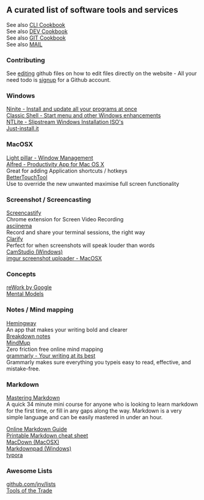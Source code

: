 ## A curated list of software tools and services 

See also [CLI Cookbook](CLI.md)  
See also [DEV Cookbook](DEV.md)  
See also [GIT Cookbook](GIT.md)  
See also [MAIL](MAIL.md)  

### Contributing

See [editing](https://help.github.com/articles/editing-files-in-another-user-s-repository/) github files on how to edit files directly on the website - All your need todo is [signup](https://help.github.com/articles/signing-up-for-a-new-github-account/) for a Github account.

### Windows

[Ninite - Install and update all your programs at once](https://ninite.com/)  
[Classic Shell - Start menu and other Windows enhancements](http://www.classicshell.net/)    
[NTLite - Slipstream Windows Installation ISO's](https://www.ntlite.com)  
[Just-install.it](http://just-install.it/)

### MacOSX

[Light pillar - Window Management](http://www.lightpillar.com/window-tidy.html)  
[Alfred - Productivity App for Mac OS X](https://www.alfredapp.com/)  
Great for adding Application shortcuts / hotkeys  
[BetterTouchTool](https://www.boastr.net/)  
Use to override the new unwanted maximise full screen functionality
  

### Screenshot / Screencasting

[Screencastify](https://www.screencastify.com/)  
Chrome extension for Screen Video Recording  
[asciinema](https://asciinema.org/)  
Record and share your terminal sessions, the right way  
[Clarify](http://www.clarify-it.com/)  
Perfect for when screenshots will speak louder than words  
[CamStudio (Windows)](http://camstudio.org/)  
[imgur screenshot uploader - MacOSX](https://itunes.apple.com/us/app/img.urls/id542209299?ls=1&mt=12)  

### Concepts

[reWork by Google](https://rework.withgoogle.com)  
[Mental Models](https://medium.com/@yegg/mental-models-i-find-repeatedly-useful-936f1cc405d#.cnnfg52eb)

### Notes / Mind mapping

[Hemingway](http://www.hemingwayapp.com/)    
An app that makes your writing bold and clearer  
[Breakdown notes](http://breakdown-notes.herokuapp.com/)  
[MindMup](https://www.mindmup.com/#m:new)  
Zero friction free online mind mapping  
[grammarly - Your writing at its best](grammarly.com)  
Grammarly makes sure everything you typeis easy to read, effective, and mistake-free. 

### Markdown

[Mastering Markdown](http://masteringmarkdown.com/)  
A quick 34 minute mini course for anyone who is looking to learn markdown for the first time, or fill in any gaps along the way. Markdown is a very simple language and can be easily mastered in under an hour.  


[Online Markdown Guide](https://guides.github.com/features/mastering-markdown/)  
[Printable Markdown cheat sheet](https://guides.github.com/pdfs/markdown-cheatsheet-online.pdf)  
[MacDown (MacOSX)](http://macdown.uranusjr.com/)  
[Markdownpad (Windows)](http://markdownpad.com)  
[typora](http://www.typora.io/)  

### Awesome Lists

[github.com/jnv/lists](https://github.com/jnv/lists)  
[Tools of the Trade](https://github.com/cjbarber/ToolsOfTheTrade)
